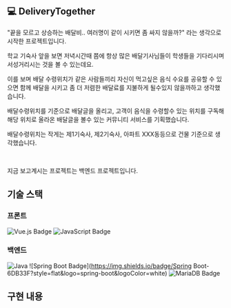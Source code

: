 ## 💻 DeliveryTogether
"끝을 모르고 상승하는 배달비.. 여러명이 같이 시키면 좀 싸지 않을까?" 라는 생각으로 시작한 프로젝트입니다. 

학교 기숙사 앞을 보면 저녁시간때 쯤에 항상 많은 배달기사님들이 학생들을 기다리시며 서성거리시는 것을 볼 수 있는데요.

이를 보며 배달 수령위치가 같은 사람들끼리 자신이 먹고싶은 음식 수요를 공유할 수 있으면 함께 배달을 시키고 좀 더 저렴한 배달료를 지불하게 될수있지 않을까하고 생각했습니다.

배달수령위치를 기준으로 배달글을 올리고, 고객이 음식을 수령할수 있는 위치를 구독해 해당 위치로 올라온 배달글을 볼수 있는 커뮤니티 서비스를 기획했습니다.

배달수령위치는 작게는 제1기숙사, 제2기숙사, 아파트 XXX동등으로 건물 기준으로 생각했습니다.

<br>

지금 보고계시는 프로젝트는 백엔드 프로젝트입니다.


## 기술 스택
### 프론트
![Vue.js Badge](https://img.shields.io/badge/Vue.js-4FC08D?logo=vuedotjs&logoColor=fff&style=flat)
![JavaScript Badge](https://img.shields.io/badge/JavaScript-F7DF1E?logo=javascript&logoColor=000&style=flat)

### 백엔드
![Java](https://img.shields.io/badge/Java-007396?style=flat&logo=Java&logoColor=white)
![Spring Boot Badge](https://img.shields.io/badge/Spring Boot-6DB33F?style=flat&logo=spring-boot&logoColor=white)
![MariaDB Badge](https://img.shields.io/badge/MariaDB-003545?logo=mariadb&logoColor=fff&style=flat)


## 구현 내용





